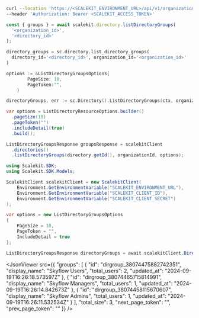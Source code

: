 <CodeWithHeader method="get" endpoint="/api/v1/organizations/{organization_id}/directories/{directory_id}/groups">
<Tabs groupId="tech-stack" querystring>
<TabItem value="curl" label="cURL">

```bash showLineNumbers
curl --location 'https://<SCALEKIT_ENVIRONMENT_URL>/api/v1/organizations/<organization_id>/directories/<directory_id>/groups' \
--header 'Authorization: Bearer <SCALEKIT_ACCESS_TOKEN>'
```

</TabItem>
<TabItem value="nodejs" label="Node.js">

```js
const { groups } = await scalekit.directory.listDirectoryGroups(
  '<organization_id>',
  '<directory_id>'
);
```

</TabItem>
<TabItem value="py" label="Python">

```python
directory_groups = sc.directory.list_directory_groups(
  directory_id='<directory_id>', organization_id='<organization_id>'
)
```

</TabItem>
<TabItem value="golang" label="Go">

```go
options := &ListDirectoryGroupsOptions{
		PageSize: 10,
		PageToken:"",
	}

directoryGroups, err := sc.Directory().ListDirectoryGroups(ctx, organizationId, directoryId, options)
```

</TabItem>

<TabItem value="java" label="Java">

```java
var options = ListDirectoryResourceOptions.builder()
  .pageSize(10)
  .pageToken("")
  .includeDetail(true)
  .build();

ListDirectoryGroupsResponse groupsResponse = scalekitClient
  .directories()
  .listDirectoryGroups(directory.getId(), organizationId, options);
```

</TabItem>

<TabItem value="dotnet" label=".NET">

```csharp showLineNumbers
using Scalekit.SDK;
using Scalekit.SDK.Models;

ScalekitClient scalekitClient = new ScalekitClient(
    Environment.GetEnvironmentVariable("SCALEKIT_ENVIRONMENT_URL"),
    Environment.GetEnvironmentVariable("SCALEKIT_CLIENT_ID"),
    Environment.GetEnvironmentVariable("SCALEKIT_CLIENT_SECRET")
);

var options = new ListDirectoryGroupsOptions
{
    PageSize = 10,
    PageToken = "",
    IncludeDetail = true
};

ListDirectoryGroupsResponse directoryGroups = await scalekitClient.Directory.ListDirectoryGroups(organizationId, directoryId, options);
```

</TabItem>

</Tabs>
</CodeWithHeader>
<CodeWithHeader title="Response">

<JsonViewer src={{
    "groups": [
        {
            "id": "dirgroup_38074475882742351",
            "display_name": "Skyflow Users",
            "total_users": 2,
            "updated_at": "2024-09-19T16:26:18.573597Z"
        },
        {
            "id": "dirgroup_38074465715814991",
            "display_name": "Skyflow Managers",
            "total_users": 1,
            "updated_at": "2024-09-19T16:26:14.842673Z"
        },
        {
            "id": "dirgroup_38074458115670607",
            "display_name": "Skyflow Admins",
            "total_users": 1,
            "updated_at": "2024-09-19T16:26:11.532534Z"
        }
    ],
    "total_size": 3,
    "next_page_token": "",
    "prev_page_token": ""
}} />

</CodeWithHeader>
